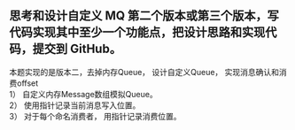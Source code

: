 ## 思考和设计自定义 MQ 第二个版本或第三个版本，写代码实现其中至少一个功能点，把设计思路和实现代码，提交到 GitHub。

本题实现的是版本二，去掉内存Queue， 设计自定义Queue， 实现消息确认和消费offset  
1） 自定义内存Message数组模拟Queue。  
2） 使用指针记录当前消息写入位置。  
3） 对于每个命名消费者， 用指针记录消费位置。    
